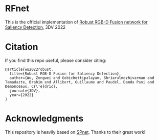 # RFnet

This is the official implementation of [Robust RGB-D Fusion network for Saliency Detection](https://arxiv.org/pdf/2208.01762.pdf), 3DV 2022


# Citation

If you find this repo useful, please consider citing:

```
@article{wu2022robust,
  title={Robust RGB-D Fusion for Saliency Detection},
  author={Wu, Zongwei and Gobichettipalayam, Shriarulmozhivarman and Tamadazte, Brahim and Allibert, Guillaume and Paudel, Danda Pani and Demonceaux, C{\'e}dric},
  journal={3DV},
  year={2022}
}
```

# Acknowledgments
This repository is heavily based on [SPnet](https://github.com/taozh2017/SPNet). Thanks to their great work!
